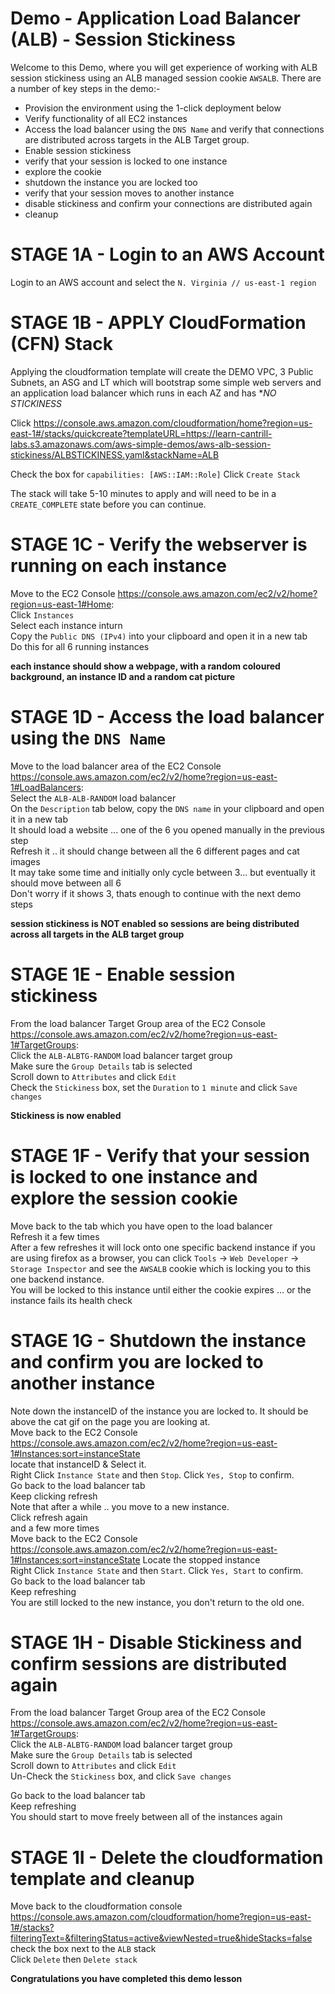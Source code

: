 # Demo - Application Load Balancer (ALB) - Session Stickiness  

Welcome to this Demo, where you will get experience of working with ALB session stickiness using an ALB managed session cookie `AWSALB`. 
There are a number of key steps in the demo:-  

- Provision the environment using the 1-click deployment below
- Verify functionality of all EC2 instances
- Access the load balancer using the `DNS Name` and verify that connections are distributed across targets in the ALB Target group.
- Enable session stickiness
- verify that your session is locked to one instance
- explore the cookie
- shutdown the instance you are locked too
- verify that your session moves to another instance
- disable stickiness and confirm your connections are distributed again
- cleanup

# STAGE 1A - Login to an AWS Account    
Login to an AWS account and select the `N. Virginia // us-east-1 region`    

# STAGE 1B - APPLY CloudFormation (CFN) Stack  
Applying the cloudformation template will create the DEMO VPC, 3 Public Subnets, an ASG and LT which will bootstrap some simple web servers and an application load balancer which runs in each AZ and has **NO STICKINESS*  

Click https://console.aws.amazon.com/cloudformation/home?region=us-east-1#/stacks/quickcreate?templateURL=https://learn-cantrill-labs.s3.amazonaws.com/aws-simple-demos/aws-alb-session-stickiness/ALBSTICKINESS.yaml&stackName=ALB  

Check the box for `capabilities: [AWS::IAM::Role]`
Click `Create Stack`

The stack will take 5-10 minutes to apply and will need to be in a `CREATE_COMPLETE` state before you can continue.  

# STAGE 1C - Verify the webserver is running on each instance
Move to the EC2 Console https://console.aws.amazon.com/ec2/v2/home?region=us-east-1#Home:  
Click `Instances`  
Select each instance inturn  
Copy the `Public DNS (IPv4)` into your clipboard and open it in a new tab  
Do this for all 6 running instances  

**each instance should show a webpage, with a random coloured background, an instance ID and a random cat picture**  


# STAGE 1D - Access the load balancer using the `DNS Name`
Move to the load balancer area of the EC2 Console https://console.aws.amazon.com/ec2/v2/home?region=us-east-1#LoadBalancers:  
Select the `ALB-ALB-RANDOM` load balancer   
On the `Description` tab below, copy the `DNS name` in your clipboard and open it in a new tab  
It should load a website ... one of the 6 you opened manually in the previous step  
Refresh it .. it should change between all the 6 different pages and cat images  
It may take some time and initially only cycle between 3... but eventually it should move between all 6  
Don't worry if it shows 3, thats enough to continue with the next demo steps  

**session stickiness is NOT enabled so sessions are being distributed across all targets in the ALB target group**   

# STAGE 1E - Enable session stickiness

From the load balancer Target Group area of the EC2 Console https://console.aws.amazon.com/ec2/v2/home?region=us-east-1#TargetGroups:  
Click the `ALB-ALBTG-RANDOM` load balancer target group   
Make sure the `Group Details` tab is selected  
Scroll down to `Attributes` and click `Edit`  
Check the `Stickiness` box, set the `Duration` to `1 minute` and click `Save changes`  

**Stickiness is now enabled**

# STAGE 1F - Verify that your session is locked to one instance and explore the session cookie
Move back to the tab which you have open to the load balancer  
Refresh it a few times  
After a few refreshes it will lock onto one specific backend instance
if you are using firefox as a browser, you can click `Tools` -> `Web Developer` -> `Storage Inspector` and see the `AWSALB` cookie which is locking you to this one backend instance.  
You will be locked to this instance until either the cookie expires ... or the instance fails its health check  


# STAGE 1G - Shutdown the instance and confirm you are locked to another instance
Note down the instanceID of the instance you are locked to. It should be above the cat gif on the page you are looking at.  
Move back to the EC2 Console https://console.aws.amazon.com/ec2/v2/home?region=us-east-1#Instances:sort=instanceState  
locate that instanceID & Select it.  
Right Click `Instance State` and then `Stop`. Click `Yes, Stop` to confirm.  
Go back to the load balancer tab  
Keep clicking refresh  
Note that after a while .. you move to a new instance.  
Click refresh again  
and a few more times  
Move back to the EC2 Console https://console.aws.amazon.com/ec2/v2/home?region=us-east-1#Instances:sort=instanceState
Locate the stopped instance  
Right Click `Instance State` and then `Start`. Click `Yes, Start` to confirm.  
Go back to the load balancer tab  
Keep refreshing  
You are still locked to the new instance, you don't return to the old one.  


# STAGE 1H - Disable Stickiness and confirm sessions are distributed again
From the load balancer Target Group area of the EC2 Console https://console.aws.amazon.com/ec2/v2/home?region=us-east-1#TargetGroups:  
Click the `ALB-ALBTG-RANDOM` load balancer target group   
Make sure the `Group Details` tab is selected  
Scroll down to `Attributes` and click `Edit`  
Un-Check the `Stickiness` box, and click `Save changes` 

Go back to the load balancer tab  
Keep refreshing  
You should start to move freely between all of the instances again  


# STAGE 1I - Delete the cloudformation template and cleanup
Move back to the cloudformation console https://console.aws.amazon.com/cloudformation/home?region=us-east-1#/stacks?filteringText=&filteringStatus=active&viewNested=true&hideStacks=false  
check the box next to the `ALB` stack  
Click `Delete` then `Delete stack`  

**Congratulations you have completed this demo lesson**
